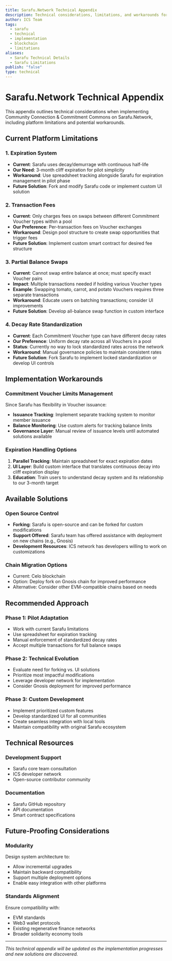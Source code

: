 ```yaml
---
title: Sarafu.Network Technical Appendix
description: Technical considerations, limitations, and workarounds for using Sarafu.Network as the digital infrastructure for Community Connection & Commitment Commons
author: ICS Team
tags:
  - sarafu
  - technical
  - implementation
  - blockchain
  - limitations
aliases:
  - Sarafu Technical Details
  - Sarafu Limitations
publish: "false"
type: technical
---
```


# Sarafu.Network Technical Appendix

This appendix outlines technical considerations when implementing Community Connection & Commitment Commons on Sarafu.Network, including platform limitations and potential workarounds.

## Current Platform Limitations

### 1. Expiration System
- **Current**: Sarafu uses decay/demurrage with continuous half-life
- **Our Need**: 3-month cliff expiration for pilot simplicity
- **Workaround**: Use spreadsheet tracking alongside Sarafu for expiration management in pilot phase
- **Future Solution**: Fork and modify Sarafu code or implement custom UI solution

### 2. Transaction Fees
- **Current**: Only charges fees on swaps between different Commitment Voucher types within a pool
- **Our Preference**: Per-transaction fees on Voucher exchanges
- **Workaround**: Design pool structure to create swap opportunities that trigger fees
- **Future Solution**: Implement custom smart contract for desired fee structure

### 3. Partial Balance Swaps
- **Current**: Cannot swap entire balance at once; must specify exact Voucher pairs
- **Impact**: Multiple transactions needed if holding various Voucher types
- **Example**: Swapping tomato, carrot, and potato Vouchers requires three separate transactions
- **Workaround**: Educate users on batching transactions; consider UI improvements
- **Future Solution**: Develop all-balance swap function in custom interface

### 4. Decay Rate Standardization
- **Current**: Each Commitment Voucher type can have different decay rates
- **Our Preference**: Uniform decay rate across all Vouchers in a pool
- **Status**: Currently no way to lock standardized rates across the network
- **Workaround**: Manual governance policies to maintain consistent rates
- **Future Solution**: Fork Sarafu to implement locked standardization or develop UI controls

## Implementation Workarounds

### Commitment Voucher Limits Management
Since Sarafu has flexibility in Voucher issuance:
- **Issuance Tracking**: Implement separate tracking system to monitor member issuance
- **Balance Monitoring**: Use custom alerts for tracking balance limits
- **Governance Layer**: Manual review of issuance levels until automated solutions available

### Expiration Handling Options
1. **Parallel Tracking**: Maintain spreadsheet for exact expiration dates
2. **UI Layer**: Build custom interface that translates continuous decay into cliff expiration display
3. **Education**: Train users to understand decay system and its relationship to our 3-month target

## Available Solutions

### Open Source Control
- **Forking**: Sarafu is open-source and can be forked for custom modifications
- **Support Offered**: Sarafu team has offered assistance with deployment on new chains (e.g., Gnosis)
- **Development Resources**: ICS network has developers willing to work on customizations

### Chain Migration Options
- Current: Celo blockchain
- Option: Deploy fork on Gnosis chain for improved performance
- Alternative: Consider other EVM-compatible chains based on needs

## Recommended Approach

### Phase 1: Pilot Adaptation
- Work with current Sarafu limitations
- Use spreadsheet for expiration tracking
- Manual enforcement of standardized decay rates
- Accept multiple transactions for full balance swaps

### Phase 2: Technical Evolution
- Evaluate need for forking vs. UI solutions
- Prioritize most impactful modifications
- Leverage developer network for implementation
- Consider Gnosis deployment for improved performance

### Phase 3: Custom Development
- Implement prioritized custom features
- Develop standardized UI for all communities
- Create seamless integration with local tools
- Maintain compatibility with original Sarafu ecosystem

## Technical Resources

### Development Support
- Sarafu core team consultation
- ICS developer network
- Open-source contributor community

### Documentation
- Sarafu GitHub repository
- API documentation
- Smart contract specifications

## Future-Proofing Considerations

### Modularity
Design system architecture to:
- Allow incremental upgrades
- Maintain backward compatibility
- Support multiple deployment options
- Enable easy integration with other platforms

### Standards Alignment
Ensure compatibility with:
- EVM standards
- Web3 wallet protocols
- Existing regenerative finance networks
- Broader solidarity economy tools

---

*This technical appendix will be updated as the implementation progresses and new solutions are discovered.*